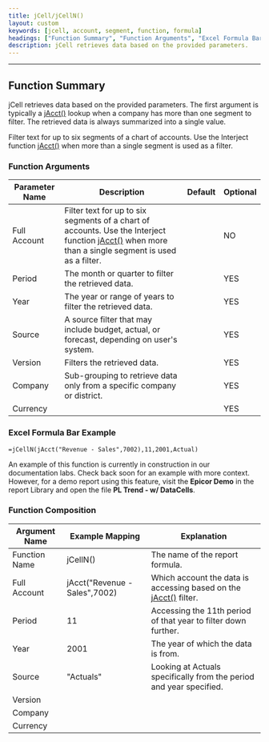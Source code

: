 ```yaml
---
title: jCell/jCellN()
layout: custom
keywords: [jcell, account, segment, function, formula]
headings: ["Function Summary", "Function Arguments", "Excel Formula Bar Example", "Function Composition"]
description: jCell retrieves data based on the provided parameters. 
---
```

* * *

##  Function Summary 

jCell retrieves data based on the provided parameters. The first argument is typically a [jAcct()](/wIndex/jAcct.html) lookup when a company has more than one segment to filter. The retrieved data is always summarized into a single value. 

Filter text for up to six segments of a chart of accounts. Use the Interject function [jAcct()](/wIndex/jAcct.html) when more than a single segment is used as a filter. 

###  Function Arguments   

| Parameter Name | Description                                                                                                                                                              | Default | Optional |
| -------------- | ------------------------------------------------------------------------------------------------------------------------------------------------------------------------ | ------- | -------- |
| Full Account   | Filter text for up to six segments of a chart of accounts. Use the Interject function [jAcct()](/wIndex/jAcct.html) when more than a single segment is used as a filter. |         | NO       |
| Period         | The month or quarter to filter the retrieved data.                                                                                                                       |         | YES      |
| Year           | The year or range of years to filter the retrieved data.                                                                                                                 |         | YES      |
| Source         | A source filter that may include budget, actual, or forecast, depending on user's system.                                                                                |         | YES      |
| Version        | Filters the retrieved data.                                                                                                                                              |         | YES      |
| Company        | Sub-grouping to retrieve data only from a specific company or district.                                                                                                  |         | YES      |
| Currency       |                                                                                                                                                                          |         | YES      |

### Excel Formula Bar Example  

```Excel
=jCellN(jAcct("Revenue - Sales",7002),11,2001,Actual)
```

An example of this function is currently in construction in our documentation labs. Check back soon for an example with more context. However, for a demo report using this feature, visit the **Epicor Demo** in the report Library and open the file **PL Trend - w/ DataCells**.

###  Function Composition 

| Argument Name | Example Mapping               | Explanation                                                                            |
| ------------- | ----------------------------- | -------------------------------------------------------------------------------------- |
| Function Name | jCellN()                      | The name of the report formula.                                                        |
| Full Account  | jAcct("Revenue - Sales",7002) | Which account the data is accessing based on the [jAcct()](/wIndex/jAcct.html) filter. |
| Period        | 11                            | Accessing the 11th period of that year to filter down further.                         |
| Year          | 2001                          | The year of which the data is from.                                                    |
| Source        | "Actuals"                     | Looking at Actuals specifically from the period and year specified.                    |
| Version       |                               |                                                                                        |
| Company       |                               |                                                                                        |
| Currency      |                               |                                                                                        |